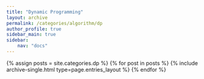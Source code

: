 ```yaml
---
title: "Dynamic Programming"
layout: archive
permalink: /categories/algorithm/dp
author_profile: true
sidebar_main: true
sidebar:
    nav: "docs"
---
```


{% assign posts = site.categories.dp %}
{% for post in posts %} 
{% include archive-single.html type=page.entries_layout %} 
{% endfor %}